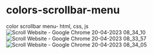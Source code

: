 # colors-scrollbar-menu
color scrollbar menu- html, css, js
![Scroll Website - Google Chrome 20-04-2023 08_34_10](https://user-images.githubusercontent.com/54906865/233247819-722057b1-6348-4523-a9f6-c6286f61d333.png)
![Scroll Website - Google Chrome 20-04-2023 08_33_57](https://user-images.githubusercontent.com/54906865/233247822-a781496e-b5d6-4f8b-899c-f2873b2982d3.png)
![Scroll Website - Google Chrome 20-04-2023 08_34_05](https://user-images.githubusercontent.com/54906865/233247826-aab66299-c92e-4ef0-97c5-c5936a58e7f9.png)
